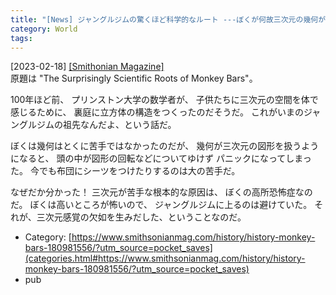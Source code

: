 ```yaml
---
title: "[News] ジャングルジムの驚くほど科学的なルート ---ぼくが何故三次元の幾何が苦手なのか分かった"
category: World
tags: 
---
```


[2023-02-18] [[Smithonian Magazine]](https://www.smithsonianmag.com/history/history-monkey-bars-180981556/?utm_source=pocket_saves)  
 原題は "The Surprisingly Scientific Roots of Monkey Bars"。

 100年ほど前、
プリンストン大学の数学者が、
子供たちに三次元の空間を体で感じるために、
裏庭に立方体の構造をつくったのだそうだ。
これがいまのジャングルジムの祖先なんだよ、という話だ。

 ぼくは幾何はとくに苦手ではなかったのだが、
幾何が三次元の図形を扱うようになると、
頭の中が図形の回転などについてゆけず
パニックになってしまった。
今でも布団にシーツをつけたりするのは大の苦手だ。

 なぜだか分かった！
三次元が苦手な根本的な原因は、
ぼくの高所恐怖症なのだ。
ぼくは高いところが怖いので、
ジャングルジムに上るのは避けていた。
それが、三次元感覚の欠如を生みだした、ということなのだ。

- Category: [https://www.smithsonianmag.com/history/history-monkey-bars-180981556/?utm_source=pocket_saves](categories.html#https://www.smithsonianmag.com/history/history-monkey-bars-180981556/?utm_source=pocket_saves)
- pub

